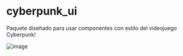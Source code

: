 # cyberpunk_ui

Paquete diseñado para usar componentes con estilo del videojuego Cyberpunk!

![image](https://github.com/user-attachments/assets/4a977393-d33a-407f-897e-576c380a9f2b)
